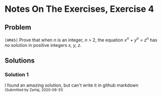 # Notes On The Exercises, Exercise 4

## Problem
`[HM45]` Prove that when *n* is an integer, *n* > 2, the equation *x<sup>n</sup> + y<sup>n</sup> = z<sup>n</sup>* has no solution in positive integers *x, y, z*.

## Solutions

### Solution 1
I found an amazing solution, but can't write it in github markdown
<br><sub>(Submitted by Zartaj, 2020-08-31)</sub>

